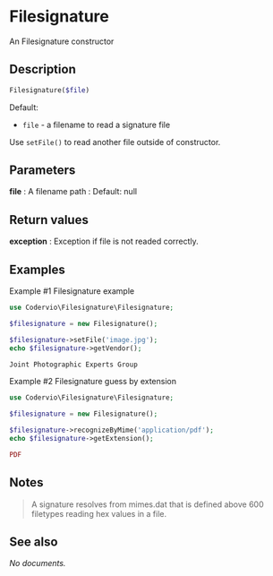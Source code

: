 # Filesignature

An Filesignature constructor

## Description

```php
Filesignature($file)
```

Default:
- `file` - a filename to read a signature file

Use `setFile()` to read another file outside of constructor.

## Parameters

__file__
: A filename path
: Default: null

## Return values

__exception__
: Exception if file is not readed correctly.

## Examples

Example #1 Filesignature example
```php
use Codervio\Filesignature\Filesignature;

$filesignature = new Filesignature();

$filesignature->setFile('image.jpg');
echo $filesignature->getVendor();
```

```php
Joint Photographic Experts Group
```

Example #2 Filesignature guess by extension
```php
use Codervio\Filesignature\Filesignature;

$filesignature = new Filesignature();

$filesignature->recognizeByMime('application/pdf');
echo $filesignature->getExtension();
```

```php
PDF
```

## Notes

> A signature resolves from mimes.dat that is defined above 600 filetypes reading hex values in a file.

## See also

_No documents._
